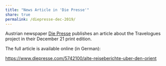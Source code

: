 ```yaml
---
title: "News Article in 'Die Presse'"
share: true
permalink: /diepresse-dec-2019/
---
```


Austrian newspaper [Die Presse](http://diepresse.com) publishes an article about the Travelogues project
in their December 21 print edition.

<!-- more -->

The full article is available online (in German):

<https://www.diepresse.com/5742100/alte-reiseberichte-uber-den-orient>
